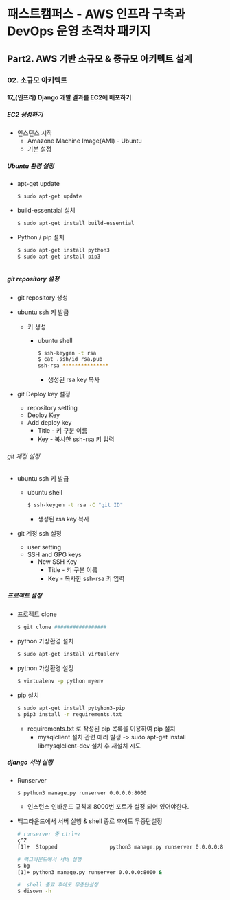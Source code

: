 # 패스트캠퍼스 - AWS 인프라 구축과 DevOps 운영 초격차 패키지

## Part2. AWS 기반 소규모 & 중규모 아키텍트 설계

### 02. 소규모 아키텍트

#### 17_(인프라) Django 개발 결과를 EC2에 배포하기



##### EC2 생성하기

* 인스턴스 시작
  * Amazone Machine Image(AMI) - Ubuntu
  * 기본 설정



##### Ubuntu 환경 설정

* apt-get update

  ```bash
  $ sudo apt-get update
  ```

* build-essentaial 설치

  ```bash
  $ sudo apt-get install build-essential
  ```

* Python / pip 설치

  ```bash
  $ sudo apt-get install python3
  $ sudo apt-get install pip3



##### git repository 설정

* git repository 생성

* ubuntu ssh 키 발급

  * 키 생성

    * ubuntu shell

      ```bash
      $ ssh-keygen -t rsa
      $ cat .ssh/id_rsa.pub
      ssh-rsa ***************
      ```
      
      * 생성된 rsa key 복사

* git Deploy key 설정

  * repository setting
  * Deploy Key 
  * Add deploy key
    * Title - 키 구분 이름
    * Key - 복사한 ssh-rsa 키 입력

  

  

###### git 계정 설정

* ubuntu ssh 키 발급

  * ubuntu shell

    ```bash
    $ ssh-keygen -t rsa -C "git ID"
    ```

    * 생성된 rsa key 복사

* git 계정 ssh 설정
  * user setting
  * SSH and GPG keys
    * New SSH Key
      * Title - 키 구분 이름
      * Key - 복사한 ssh-rsa 키 입력



##### 프로젝트 설정

* 프로젝트 clone

  ```bash
  $ git clone #################
  ```

* python 가상환경 설치

  ```bash
  $ sudo apt-get install virtualenv
  ```

* python 가상환경 설정

  ```bash
  $ virtualenv -p python myenv
  ```

* pip 설치

  ```bash
  $ sudo apt-get install pytyhon3-pip
  $ pip3 install -r requirements.txt
  ```

  * requirements.txt 로 작성된 pip 목록을 이용하여 pip 설치
    * mysqlclient 설치 관련 에러 발생 -> sudo apt-get install libmysqlclient-dev 설치 후 재설치 시도
  
  
  



##### django 서버 실행

* Runserver

  ```bash
  $ python3 manage.py runserver 0.0.0.0:8000
  ```

  * 인스턴스 인바운드 규칙에 8000번 포트가 설정 되어 있어야한다.

* 백그라운드에서 서버 실행 & shell 종료 후에도 무중단설정

  ```bash
  # runserver 중 ctrl+z
  ç^Z
  [1]+  Stopped                 python3 manage.py runserver 0.0.0.0:8000
  
  # 백그라운드에서 서버 실행
  $ bg
  [1]+ python3 manage.py runserver 0.0.0.0:8000 &
  
  #  shell 종료 후에도 무중단설정
  $ disown -h
  ```

  

